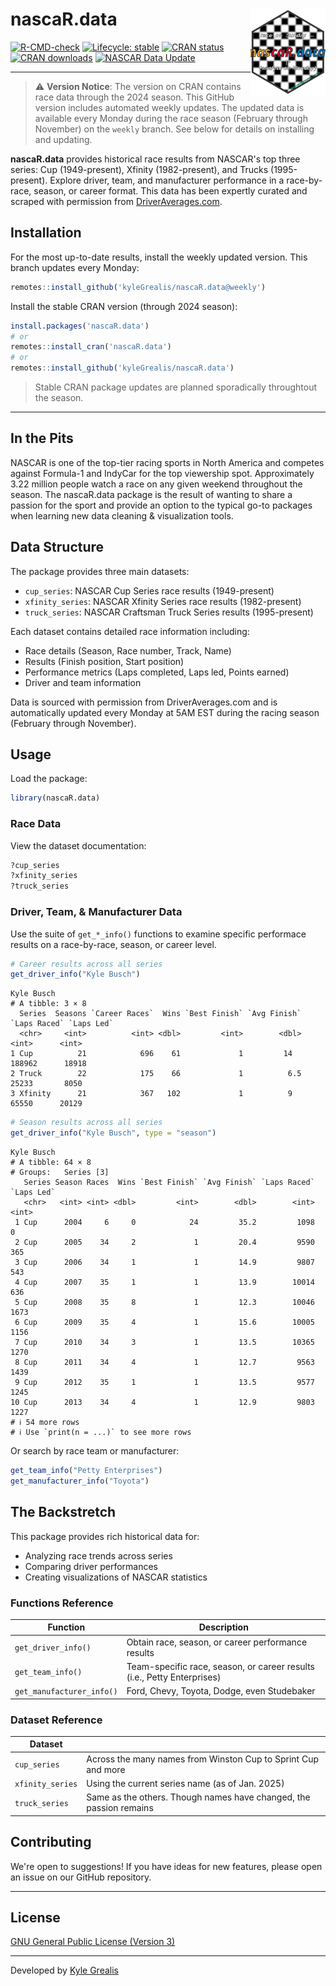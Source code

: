 # nascaR.data <a href="https://www.kyleGrealis.com/nascaR.data/"><img src="man/figures/logo.svg" align="right" height="139" alt="nascaR.data website" /></a>


[![R-CMD-check](https://img.shields.io/badge/R--CMD--check-passing-brightgreen)](https://github.com/kyleGrealis/nascaR.data/actions)
[![Lifecycle: stable](https://img.shields.io/badge/lifecycle-experimental-orange.svg)](https://lifecycle.r-lib.org/articles/stages.html#stable)
[![CRAN status](https://www.r-pkg.org/badges/version/nascaR.data)](https://CRAN.R-project.org/package=nascaR.data)
[![CRAN downloads](https://cranlogs.r-pkg.org/badges/grand-total/nascaR.data)](https://cran.r-project.org/package=nascaR.data)
[![NASCAR Data Update](https://github.com/kyleGrealis/nascaR.data/actions/workflows/weekly-nascar-update.yml/badge.svg)](https://github.com/kyleGrealis/nascaR.data/actions/workflows/weekly-nascar-update.yml)


----

> ⚠️ **Version Notice**: The version on CRAN contains race data through the 2024 season. This GitHub version includes automated weekly updates. The updated data is available every Monday during the race season (February through November) on the `weekly` branch. See below for details on installing and updating.

**nascaR.data** provides historical race results from NASCAR's top three series: Cup (1949-present), Xfinity (1982-present), and Trucks (1995-present). Explore driver, team, and manufacturer performance in a race-by-race, season, or career format. This data has been expertly curated and scraped with permission from [DriverAverages.com](https://www.driveraverages.com).

## Installation

For the most up-to-date results, install the weekly updated version. This branch updates every Monday:

```r
remotes::install_github('kyleGrealis/nascaR.data@weekly')
```

Install the stable CRAN version (through 2024 season):
```r
install.packages('nascaR.data')
# or
remotes::install_cran('nascaR.data')
# or
remotes::install_github('kyleGrealis/nascaR.data')
```

> Stable CRAN package updates are planned sporadically throughtout the season.

---

## In the Pits

NASCAR is one of the top-tier racing sports in North America and competes against Formula-1 and IndyCar for the top viewership spot. Approximately 3.22 million people watch a race on any given weekend throughout the season. The nascaR.data package is the result of wanting to share a passion for the sport and provide an option to the typical go-to packages when learning new data cleaning & visualization tools.

## Data Structure

The package provides three main datasets:

* `cup_series`: NASCAR Cup Series race results (1949-present)
* `xfinity_series`: NASCAR Xfinity Series race results (1982-present)
* `truck_series`: NASCAR Craftsman Truck Series results (1995-present)

Each dataset contains detailed race information including:

* Race details (Season, Race number, Track, Name)
* Results (Finish position, Start position)
* Performance metrics (Laps completed, Laps led, Points earned)
* Driver and team information

Data is sourced with permission from DriverAverages.com and is automatically updated every Monday at 5AM EST during the racing season (February through November).

## Usage

Load the package:

```r
library(nascaR.data)
```

### Race Data

View the dataset documentation:

```r
?cup_series
?xfinity_series
?truck_series
```

### Driver, Team, & Manufacturer Data

Use the suite of `get_*_info()` functions to examine specific performace results on a race-by-race, season, or career level.

```r
# Career results across all series
get_driver_info("Kyle Busch")
```

```
Kyle Busch
# A tibble: 3 × 8
  Series  Seasons `Career Races`  Wins `Best Finish` `Avg Finish` `Laps Raced` `Laps Led`
  <chr>     <int>          <int> <dbl>         <int>        <dbl>        <int>      <int>
1 Cup          21            696    61             1         14         188962      18918
2 Truck        22            175    66             1          6.5        25233       8050
3 Xfinity      21            367   102             1          9          65550      20129
```

```r
# Season results across all series
get_driver_info("Kyle Busch", type = "season")
```

```
Kyle Busch
# A tibble: 64 × 8
# Groups:   Series [3]
   Series Season Races  Wins `Best Finish` `Avg Finish` `Laps Raced` `Laps Led`
   <chr>   <int> <int> <dbl>         <int>        <dbl>        <int>      <int>
 1 Cup      2004     6     0            24         35.2         1098          0
 2 Cup      2005    34     2             1         20.4         9590        365
 3 Cup      2006    34     1             1         14.9         9807        543
 4 Cup      2007    35     1             1         13.9        10014        636
 5 Cup      2008    35     8             1         12.3        10046       1673
 6 Cup      2009    35     4             1         15.6        10005       1156
 7 Cup      2010    34     3             1         13.5        10365       1270
 8 Cup      2011    34     4             1         12.7         9563       1439
 9 Cup      2012    35     1             1         13.5         9577       1245
10 Cup      2013    34     4             1         12.9         9803       1227
# ℹ 54 more rows
# ℹ Use `print(n = ...)` to see more rows
```

Or search by race team or manufacturer:

```r
get_team_info("Petty Enterprises")
get_manufacturer_info("Toyota")
```

## The Backstretch
This package provides rich historical data for:

* Analyzing race trends across series
* Comparing driver performances
* Creating visualizations of NASCAR statistics

### Functions Reference

| Function | Description |
|----------|-------------|
| `get_driver_info()` | Obtain race, season, or career performance results |
| `get_team_info()` | Team-specific race, season, or career results (i.e., Petty Enterprises) |
| `get_manufacturer_info()` | Ford, Chevy, Toyota, Dodge, even Studebaker |

### Dataset Reference

| Dataset |  |
|---------|--|
| `cup_series` | Across the many names from Winston Cup to Sprint Cup and more |
| `xfinity_series` | Using the current series name (as of Jan. 2025) |
| `truck_series` | Same as the others. Though names have changed, the passion remains |


## Contributing

We're open to suggestions! If you have ideas for new features, please open an issue on our GitHub repository.

----

## License

[GNU General Public License (Version 3)](https://choosealicense.com/licenses/gpl-3.0/)

---

Developed by [Kyle Grealis](https://github.com/kyleGrealis)



